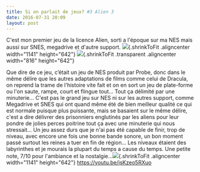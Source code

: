 ```yaml
---
title: Si on parlait de jeux? #3 Alien 3
date: 2016-07-31 20:09
layout: post
---
```


C'est mon premier jeu de la licence Alien, sorti a l'époque sur ma NES
mais aussi sur SNES, megadrive et d'autre support.
![](http://download.tuxfamily.org/passionlinux/images/jpg/alien3nes.jpg){.shrinkToFit
.aligncenter width="1141" height="642"}
![](http://download.tuxfamily.org/passionlinux/images/png/ALIEN3_BACK.png){.shrinkToFit
.transparent .aligncenter width="816" height="642"}  
<!--more-->  
Que dire de ce jeu, c’était un jeu de NES produit par Probe, donc dans
le même délire que les autres adaptations de films comme celui de
Dracula, on reprend la trame de l'histoire vite fait et on en sort un
jeu de plate-forme ou l'on saute, rampe, court et flingue tout... Tout
ça délimité par une minuterie... C'est pas le grand jeu sur NES ni sur
les autres support, comme Megadrive et SNES qui ont quand même été de
bien meilleur qualité ce qui est normale puisque plus puissante, mais se
basaient sur le même délire, c'est a dire délivrer des prisonniers
englutinés par les aliens pour leur pondre de jolies perces poitrine
tout ça avec une minuterie qui nous stressait... Un jeu assez durs que
je n'ai pas été capable de finir, trop de niveau, avec encore une fois
une bonne bande sonore, un bon moment passé surtout les reines a tuer en
fin de région... Les niveaux étaient des labyrinthes et je mourais la
plupart du temps a cause du temps. Une petite note, 7/10 pour l'ambiance
et la
nostalgie...![](http://download.tuxfamily.org/passionlinux/images/jpg/alien3nesmort.jpg){.shrinkToFit
.aligncenter width="1141" height="642"} https://youtu.be/jsKzeo5RXuo

